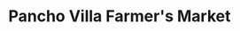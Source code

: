 ---
title: "Pancho Villa Farmer's Market"
url: /san-diego/pancho-villa-farmers-market/
shop: supermarket
---